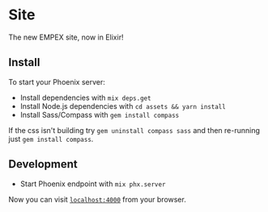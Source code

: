 # Site

The new EMPEX site, now in Elixir!

## Install

To start your Phoenix server:

- Install dependencies with `mix deps.get`
- Install Node.js dependencies with `cd assets && yarn install`
- Install Sass/Compass with `gem install compass`

If the css isn't building try `gem uninstall compass sass` and then re-running just `gem install compass`.

## Development

- Start Phoenix endpoint with `mix phx.server`

Now you can visit [`localhost:4000`](http://localhost:4000) from your browser.
